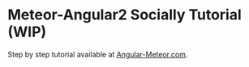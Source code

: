 # Meteor-Angular2 Socially Tutorial (WIP)
 
Step by step tutorial available at [Angular-Meteor.com](http://angular-meteor.com/tutorials/angular2/bootstrapping).